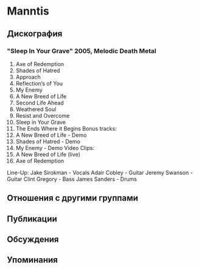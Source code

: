 # Manntis



## Дискография

### "Sleep In Your Grave" 2005, Melodic Death Metal

1. Axe of Redemption 
2. Shades of Hatred 
3. Approach 
4. Reflection’s of You 
5. My Enemy 
6. A New Breed of Life 
7. Second Life Ahead 
8. Weathered Soul 
9. Resist and Overcome 
10. Sleep in Your Grave 
11. The Ends Where it Begins 
Bonus tracks: 
12. A New Breed of Life - Demo 
13. Shades of Hatred - Demo 
14. My Enemy - Demo 
Video Clips: 
15. A New Breed of Life (live) 
16. Axe of Redemption 

Line-Up: 
Jake Sirokman - Vocals 
Adair Cobley - Guitar 
Jeremy Swanson - Guitar 
Clint Gregory - Bass 
James Sanders - Drums


## Отношения с другими группами


## Публикации


## Обсуждения


## Упоминания

